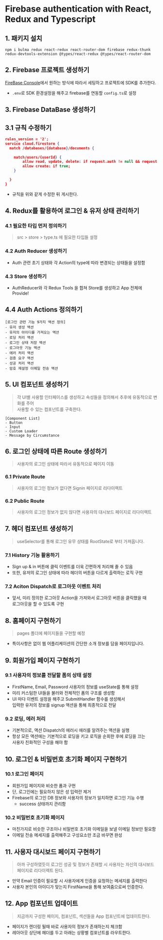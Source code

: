 # Firebase authentication with React, Redux and Typescript

## 1. 패키지 설치
```
npm i bulma redux react-redux react-router-dom firebase redux-thunk redux-devtools-extension @types/react-redux @types/react-router-dom
```

## 2. Firebase 프로젝트 생성하기

[FireBase Console](https://console.firebase.google.com/)에서 원하는 방식에 따라서 세팅하고 프로젝트에 SDK를 추가한다.

- `.env`로 SDK 환경설정을 해주고 firebase를 연동할 `config.ts`로 설정

## 3. Firebase DataBase 생성하기

## 3.1 규칙 수정하기
```json
rules_version = '2';
service cloud.firestore {
  match /databases/{database}/documents {
    
    match/users/{userId} {
    	allow read, update, delete: if request.auth != null && request.auth.uid == userId;
    	allow create: if true;
    }
    
  }
}
```
- 규칙을 위와 같게 수정한 뒤 게시한다.

## 4. Redux를 활용하여 로그인 & 유저 상태 관리하기
### 4.1 필요한 타입 먼저 정의하기
> src > store > type.ts 에 필요한 타입들 설정

### 4.2 Auth Reducer 생성하기
- Auth 관련 초기 상태와 각 Action의 type에 따라 변경되는 상태들을 설정함

### 4.3 Store 생성하기
- AuthReducer와 각 Redux Tools 을 합쳐 Store를 생성하고 App 전체에 Provide!

## 4.4 Auth Actions 정의하기
```
[로그인 관련 기능 9가지 액션 정의]
- 유저 생성 액션
- 유저의 아이디를 가져오는 액션
- 로딩 처리 액션
- 로그인 상태 저장 액션
- 로그아웃 기능 액션
- 에러 처리 액션
- 검증 요구 액션
- 성공 처리 액션
- 암호 재설정 이메일 전송 액션
```

## 5. UI 컴포넌트 생성하기
> 각 UI별 사용할 인터페이스를 생성하고 속성들을 정의해서 추후에 유동적으로 변화를 주어   
사용할 수 있는 컴포넌트를 구축한다.
```
[Component List]
- Button
- Input
- Custom Loader
- Message by Circumstance
```

## 6. 로그인 상태에 따른 Route 생성하기
> 사용자의 로그인 상태에 따라서 유동적으로 페이지 이동

### 6.1 Private Route
> 사용자의 로그인 정보가 없다면 Signin 페이지로 리다이렉트

### 6.2 Public Route
> 사용자의 로그인 정보가 없지 않다면 사용자의 대시보드 페이지로 리다이렉트

## 7. 헤더 컴포넌트 생성하기
> useSelector를 통해 로그인 유무 상태를 RootState로 부터 가져옵니다.

### 7.1 History 기능 활용하기
- Sign up & in 버튼에 클릭 이벤트를 더욱 간편하게 처리해 줄 수 있음
- 또한, 유저의 로그인 상태에 따라 헤더의 버튼을 다르게 출력하는 로직 구현

### 7.2 Aciton Dispatch로 로그아웃 이벤트 처리
- 앞서, 미리 정의한 로그아웃 Action을 가져와서 로그아웃 버튼을 클릭했을 때  
로그아웃을 할 수 있도록 구현

## 8. 홈페이지 구현하기
> pages 폴더에 페이지들을 구현할 예정
- 특이사항은 없이 웹 어플리케이션의 간단한 소개 정보를 담을 페이지입니다.

## 9. 회원가입 페이지 구현하기
### 9.1 사용자의 정보를 전달할 폼의 상태 설정
- FirstName, Email, Password 사용자의 정보를 useState를 통해 설정
- 미리 커스텀한 UI들을 불러와 전체적인 폼의 구조를 생성함
- UI 마다 이벤트 설정을 해주고 SubmitHandler 함수를 생성해서  
입력한 유저의 정보를 signup 액션을 통해 최종적으로 전달

### 9.2 로딩, 에러 처리
- 기본적으로, 액션 Dispatch의 에러시 에러를 알려주는 액션을 실행
- 항상 모든 액션에는 기본적으로 로딩을 키고 로직을 순회한 후에 로딩을 끄는  
사용자 친화적인 구성을 해야 함

## 10. 로그인 & 비밀번호 초기화 페이지 구현하기
### 10.1 로그인 페이지
- 회원가입 페이지와 비슷한 폼과 구현 
- 단, 로그인에는 필요하지 않은 성 입력란 제거
- Firebase의 로그인 DB 정보와 사용자의 정보가 일치하면 로그인 기능 수행
  + success 상태까지 관리함

### 10.2 비밀번호 초기화 페이지
- 마친가지로 비슷한 구조이나 비밀번호 초기화 이메일을 보낼 이메일 정보만 필요함
- 이메일 전송 메세지를 출력해주고 구성요소만 조금 바꾸면 완성

## 11. 사용자 대시보드 페이지 구현하기
> 아까 구성하였듯이 로그인 성공 및 정보가 존재할 시 사용자는 자신의 대시보드 페이지로 리다이렉트 된다.
- 만약 Email 인증이 필요할 시 사용자에게 인증을 요청하는 메세지를 출력한다
- 사용자 본인의 아이디가 맞는지 FirstName을 통해 보여줌으로써 인증한다.

## 12. App 컴포넌트 업데이트
> 지금까지 구성한 페이지, 컴포넌트, 섹션들을 App 컴포넌트에 업데이트한다.

- 페이지가 렌더링 될때 바로 사용자의 정보가 존재하는지 체크함
- 레아아웃 상단에 헤더를 두고 아래는 상황별 컴포넌트를 라우트한다.